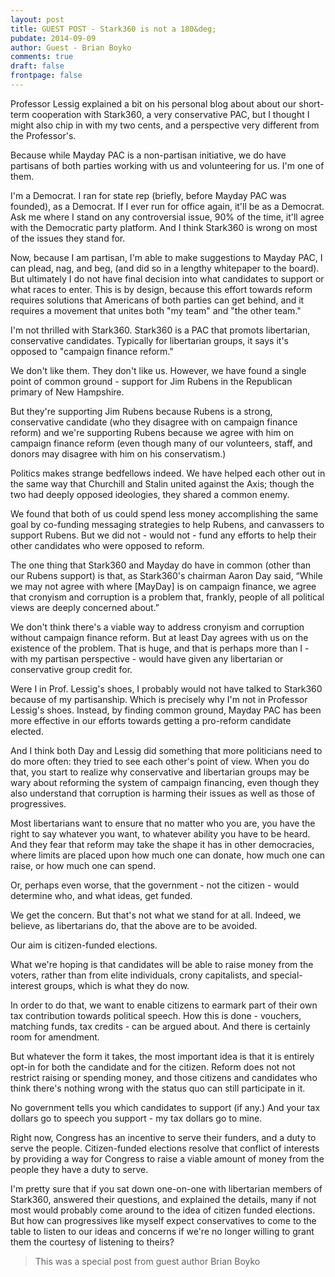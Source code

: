 ```yaml
---
layout: post
title: GUEST POST - Stark360 is not a 180&deg;
pubdate: 2014-09-09
author: Guest - Brian Boyko
comments: true
draft: false
frontpage: false
---
```


Professor Lessig explained a bit on his personal blog about about our short-term cooperation with Stark360, a very conservative PAC, but I thought I might also chip in with my two cents, and a perspective very different from the Professor's.

Because while Mayday PAC is a non-partisan initiative, we do have partisans of both parties working with us and volunteering for us. I'm one of them.

I'm a Democrat. I ran for state rep (briefly, before Mayday PAC was founded), as a Democrat. If I ever run for office again, it'll be as a Democrat. Ask me where I stand on any controversial issue, 90% of the time, it'll agree with the Democratic party platform. And I think Stark360 is wrong on most of the issues they stand for.

Now, because I am partisan, I'm able to make suggestions to Mayday PAC, I can plead, nag, and beg, (and did so in a lengthy whitepaper to the board). But ultimately I do not have final decision into what candidates to support or what races to enter. This is by design, because this effort towards reform requires solutions that Americans of both parties can get behind, and it requires a movement that unites both "my team" and "the other team."

I'm not thrilled with Stark360. Stark360 is a PAC that promots libertarian, conservative candidates. Typically for libertarian groups, it says it's opposed to "campaign finance reform."

We don't like them. They don't like us. However, we have found a single point of common ground - support for Jim Rubens in the Republican primary of New Hampshire.

But they're supporting Jim Rubens because Rubens is a strong, conservative candidate (who they disagree with on campaign finance reform) and we're supporting Rubens because we agree with him on campaign finance reform (even though many of our volunteers, staff, and donors may disagree with him on his conservatism.)

Politics makes strange bedfellows indeed. We have helped each other out in the same way that Churchill and Stalin united against the Axis; though the two had deeply opposed ideologies, they shared a common enemy.

We found that both of us could spend less money accomplishing the same goal by co-funding messaging strategies to help Rubens, and canvassers to support Rubens. But we did not - would not - fund any efforts to help their other candidates who were opposed to reform.

The one thing that Stark360 and Mayday do have in common (other than our Rubens support) is that, as Stark360's chairman Aaron Day said, “While we may not agree with where [MayDay] is on campaign finance, we agree that cronyism and corruption is a problem that, frankly, people of all political views are deeply concerned about.”

We don't think there's a viable way to address cronyism and corruption without campaign finance reform. But at least Day agrees with us on the existence of the problem. That is huge, and that is perhaps more than I - with my partisan perspective - would have given any libertarian or conservative group credit for.

Were I in Prof. Lessig's shoes, I probably would not have talked to Stark360 because of my partisanship. Which is precisely why I'm not in Professor Lessig's shoes. Instead, by finding common ground, Mayday PAC has been more effective in our efforts towards getting a pro-reform candidate elected.

And I think both Day and Lessig did something that more politicians need to do more often: they tried to see each other's point of view. When you do that, you start to realize why conservative and libertarian groups may be wary about reforming the system of campaign financing, even though they also understand that corruption is harming their issues as well as those of progressives.

Most libertarians want to ensure that no matter who you are, you have the right to say whatever you want, to whatever ability you have to be heard. And they fear that reform may take the shape it has in other democracies, where limits are placed upon how much one can donate, how much one can raise, or how much one can spend.

Or, perhaps even worse, that the government - not the citizen - would determine who, and what ideas, get funded.

We get the concern. But that's not what we stand for at all. Indeed, we believe, as libertarians do, that the above are to be avoided.

Our aim is citizen-funded elections.

What we're hoping is that candidates will be able to raise money from the voters, rather than from elite individuals, crony capitalists, and special-interest groups, which is what they do now.

In order to do that, we want to enable citizens to earmark part of their own tax contribution towards political speech. How this is done - vouchers, matching funds, tax credits - can be argued about. And there is certainly room for amendment.

But whatever the form it takes, the most important idea is that it is entirely opt-in for both the candidate and for the citizen. Reform does not not restrict raising or spending money, and those citizens and candidates who think there's nothing wrong with the status quo can still participate in it.

No government tells you which candidates to support (if any.) And your tax dollars go to speech you support - my tax dollars go to mine.

Right now, Congress has an incentive to serve their funders, and a duty to serve the people. Citizen-funded elections resolve that conflict of interests by providing a way for Congress to raise a viable amount of money from the people they have a duty to serve.

I'm pretty sure that if you sat down one-on-one with libertarian members of Stark360, answered their questions, and explained the details, many if not most would probably come around to the idea of citizen funded elections. But how can progressives like myself expect conservatives to come to the table to listen to our ideas and concerns if we're no longer willing to grant them the courtesy of listening to theirs?



> This was a special post from guest author Brian Boyko